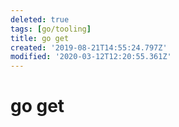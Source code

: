 ```yaml
---
deleted: true
tags: [go/tooling]
title: go get
created: '2019-08-21T14:55:24.797Z'
modified: '2020-03-12T12:20:55.361Z'
---
```


# go get


